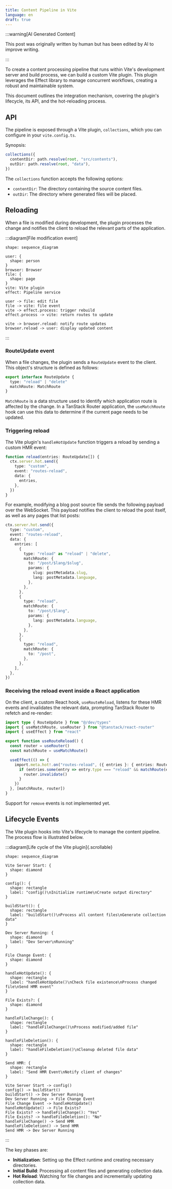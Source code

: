 ```yaml
---
title: Content Pipeline in Vite
language: en
draft: true
---
```


:::warning[AI Generated Content]

This post was originally written by human but has been edited by AI to improve
writing.

:::

To create a content processing pipeline that runs within Vite's development
server and build process, we can build a custom Vite plugin. This plugin
leverages the Effect library to manage concurrent workflows, creating a robust
and maintainable system.

This document outlines the integration mechanism, covering the plugin's
lifecycle, its API, and the hot-reloading process.

## API

The pipeline is exposed through a Vite plugin, `collections`, which you can
configure in your `vite.config.ts`.

Synopsis:

```ts
collections({
  contentDir: path.resolve(root, "src/contents"),
  outDir: path.resolve(root, "data"),
})
```

The `collections` function accepts the following options:

- `contentDir`: The directory containing the source content files.
- `outDir`: The directory where generated files will be placed.

## Reloading

When a file is modified during development, the plugin processes the change and
notifies the client to reload the relevant parts of the application.

:::diagram[File modification event]

```d2
shape: sequence_diagram

user: {
  shape: person
}
browser: Browser
file: {
  shape: page
}
vite: Vite plugin
effect: Pipeline service

user -> file: edit file
file -> vite: file event
vite -> effect.process: trigger rebuild
effect.process -> vite: return routes to update

vite -> browser.reload: notify route updates
browser.reload -> user: display updated content
```

:::

### RouteUpdate event

When a file changes, the plugin sends a `RouteUpdate` event to the client. This
object's structure is defined as follows:

```ts title="src/dev/types.ts"
export interface RouteUpdate {
  type: "reload" | "delete"
  matchRoute: MatchRoute
}
```

`MatchRoute` is a data structure used to identify which application route is
affected by the change. In a TanStack Router application, the `useMatchRoute`
hook can use this data to determine if the current page needs to be updated.

### Triggering reload

The Vite plugin's `handleHotUpdate` function triggers a reload by sending a
custom HMR event:

```ts
function reload(entries: RouteUpdate[]) {
  ctx.server.hot.send({
    type: "custom",
    event: "routes-reload",
    data: {
      entries,
    },
  })
}
```

For example, modifying a blog post source file sends the following payload over
the WebSocket. This payload notifies the client to reload the post itself, as
well as any pages that list posts:

```ts
ctx.server.hot.send({
  type: "custom",
  event: "routes-reload",
  data: {
    entries: [
      {
        type: "reload" as "reload" | "delete",
        matchRoute: {
          to: "/post/$lang/$slug",
          params: {
            slug: postMetadata.slug,
            lang: postMetadata.language,
          },
        },
      },
      {
        type: "reload",
        matchRoute: {
          to: "/post/$lang",
          params: {
            lang: postMetadata.language,
          },
        },
      },
      {
        type: "reload",
        matchRoute: {
          to: "/post",
        },
      },
    ],
  },
})
```

### Receiving the reload event inside a React application

On the client, a custom React hook, `useRouteReload`, listens for these HMR
events and invalidates the relevant data, prompting TanStack Router to refetch
and re-render:

```ts
import type { RouteUpdate } from "@/dev/types"
import { useMatchRoute, useRouter } from "@tanstack/react-router"
import { useEffect } from "react"

export function useRouteReload() {
  const router = useRouter()
  const matchRoute = useMatchRoute()

  useEffect(() => {
    import.meta.hot!.on("routes-reload", ({ entries }: { entries: RouteUpdate[] }) => {
      if (entries.some(entry => entry.type === "reload" && matchRoute(entry.matchRoute))) {
        router.invalidate()
      }
    })
  }, [matchRoute, router])
}
```

Support for `remove` events is not implemented yet.

## Lifecycle Events

The Vite plugin hooks into Vite's lifecycle to manage the content pipeline. The process flow is illustrated below.

:::diagram[Life cycle of the Vite plugin]{.scrollable}

```d2
shape: sequence_diagram

Vite Server Start: {
  shape: diamond
}

config(): {
  shape: rectangle
  label: "config()\nInitialize runtime\nCreate output directory"
}

buildStart(): {
  shape: rectangle
  label: "buildStart()\nProcess all content files\nGenerate collection data"
}

Dev Server Running: {
  shape: diamond
  label: "Dev Server\nRunning"
}

File Change Event: {
  shape: diamond
}

handleHotUpdate(): {
  shape: rectangle
  label: "handleHotUpdate()\nCheck file existence\nProcess changed file\nSend HMR event"
}

File Exists?: {
  shape: diamond
}

handleFileChange(): {
  shape: rectangle
  label: "handleFileChange()\nProcess modified/added file"
}

handleFileDeletion(): {
  shape: rectangle
  label: "handleFileDeletion()\nCleanup deleted file data"
}

Send HMR: {
  shape: rectangle
  label: "Send HMR Event\nNotify client of changes"
}

Vite Server Start -> config()
config() -> buildStart()
buildStart() -> Dev Server Running
Dev Server Running -> File Change Event
File Change Event -> handleHotUpdate()
handleHotUpdate() -> File Exists?
File Exists? -> handleFileChange(): "Yes"
File Exists? -> handleFileDeletion(): "No"
handleFileChange() -> Send HMR
handleFileDeletion() -> Send HMR
Send HMR -> Dev Server Running
```

:::

The key phases are:

- **Initialization**: Setting up the Effect runtime and creating necessary directories.
- **Initial Build**: Processing all content files and generating collection data.
- **Hot Reload**: Watching for file changes and incrementally updating collection data.
